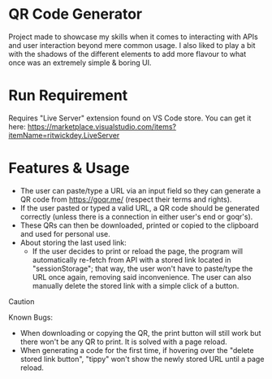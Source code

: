 # QR Code Generator

Project made to showcase my skills when it comes to interacting with APIs and user interaction beyond mere common usage. I also liked to play a bit with the shadows of the different elements to add more flavour to what once was an extremely simple & boring UI. 

# Run Requirement

Requires "Live Server" extension found on VS Code store.
You can get it here: https://marketplace.visualstudio.com/items?itemName=ritwickdey.LiveServer

# Features & Usage

- The user can paste/type a URL via an input field so they can generate a QR code from https://goqr.me/ (respect their terms and rights).
- If the user pasted or typed a valid URL, a QR code should be generated correctly (unless there is a connection in either user's end or goqr's).
- These QRs can then be downloaded, printed or copied to the clipboard and used for personal use.
- About storing the last used link: 
    - If the user decides to print or reload the page, the program will automatically re-fetch from API with a stored link located in "sessionStorage"; that way, the user won't have to paste/type the URL once again, removing said inconvenience. The user can also manually delete the stored link with a simple click of a button.

>[!CAUTION]
>Known Bugs: 
>- When downloading or copying the QR, the print button will still work but there won't be any QR to print. It is solved with a page reload. 
>- When generating a code for the first time, if hovering over the "delete stored link button", "tippy" won't show the newly stored URL until a page reload.